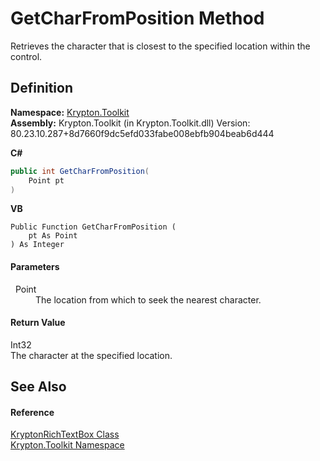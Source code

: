 # GetCharFromPosition Method


Retrieves the character that is closest to the specified location within the control.



## Definition
**Namespace:** <a href="79d2eac2-21f4-54ff-7552-b20c33c30600.md">Krypton.Toolkit</a>  
**Assembly:** Krypton.Toolkit (in Krypton.Toolkit.dll) Version: 80.23.10.287+8d7660f9dc5efd033fabe008ebfb904beab6d444

**C#**
``` C#
public int GetCharFromPosition(
	Point pt
)
```
**VB**
``` VB
Public Function GetCharFromPosition ( 
	pt As Point
) As Integer
```



#### Parameters
<dl><dt>  Point</dt><dd>The location from which to seek the nearest character.</dd></dl>

#### Return Value
Int32  
The character at the specified location.

## See Also


#### Reference
<a href="d103592f-1fd8-ac7d-2a60-d967f7d4d149.md">KryptonRichTextBox Class</a>  
<a href="79d2eac2-21f4-54ff-7552-b20c33c30600.md">Krypton.Toolkit Namespace</a>  
